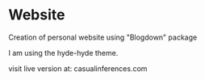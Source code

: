 # Website
Creation of personal website using "Blogdown" package

I am using the hyde-hyde theme.

visit live version at: casualinferences.com
